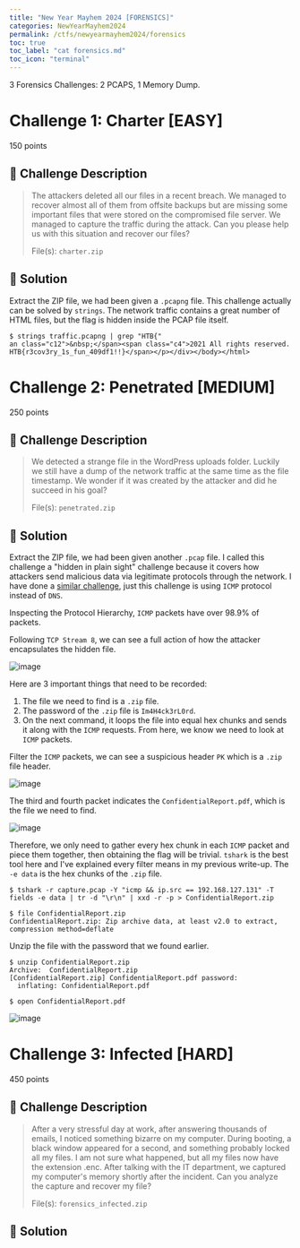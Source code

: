 ```yaml
---
title: "New Year Mayhem 2024 [FORENSICS]"
categories: NewYearMayhem2024
permalink: /ctfs/newyearmayhem2024/forensics
toc: true
toc_label: "cat forensics.md"
toc_icon: "terminal"
---
```

3 Forensics Challenges: 2 PCAPS, 1 Memory Dump.

# Challenge 1: Charter [EASY]
150 points

## 📁 Challenge Description

>The attackers deleted all our files in a recent breach. We managed to recover almost all of them from offsite backups but are missing some important files that were stored on the compromised file server. We managed to capture the traffic during the attack. Can you please help us with this situation and recover our files?
>
>File(s): `charter.zip`

## 🚩 Solution

Extract the ZIP file, we had been given a `.pcapng` file. This challenge actually can be solved by `strings`. The network traffic contains a great number of HTML files, but the flag is hidden inside the PCAP file itself.

```
$ strings traffic.pcapng | grep "HTB{"
an class="c12">&nbsp;</span><span class="c4">2021 All rights reserved. HTB{r3cov3ry_1s_fun_409df1!!}</span></p></div></body></html>
```

# Challenge 2: Penetrated [MEDIUM]
250 points

## 📁 Challenge Description

>We detected a strange file in the WordPress uploads folder. Luckily we still have a dump of the network traffic at the same time as the file timestamp. We wonder if it was created by the attacker and did he succeed in his goal?
>
>File(s): `penetrated.zip` 

## 🚩 Solution

Extract the ZIP file, we had been given another `.pcap` file. I called this challenge a "hidden in plain sight" challenge because it covers how attackers send malicious data via legitimate protocols through the network. I have done a [similar challenge](https://pikaroot.github.io/ctfs/codecombat2023/nightshiftendssoon), just this challenge is using `ICMP` protocol instead of `DNS`.

Inspecting the Protocol Hierarchy, `ICMP` packets have over 98.9% of packets.

Following `TCP Stream 8`, we can see a full action of how the attacker encapsulates the hidden file.

![image](https://github.com/pikaroot/pikaroot.github.io/assets/107750005/9d754b54-4829-47df-837e-bc413298d353)

Here are 3 important things that need to be recorded:

1. The file we need to find is a `.zip` file.
2. The password of the `.zip` file is `Im4H4ck3rL0rd`.
3. On the next command, it loops the file into equal hex chunks and sends it along with the `ICMP` requests. From here, we know we need to look at `ICMP` packets.

Filter the `ICMP` packets, we can see a suspicious header `PK` which is a `.zip` file header. 

![image](https://github.com/pikaroot/pikaroot.github.io/assets/107750005/303c060d-ebca-4ca8-b397-18ed9dae7910)

The third and fourth packet indicates the `ConfidentialReport.pdf`, which is the file we need to find.

![image](https://github.com/pikaroot/pikaroot.github.io/assets/107750005/9c04039d-22e8-4438-9f54-3002914a14e5)

Therefore, we only need to gather every hex chunk in each `ICMP` packet and piece them together, then obtaining the flag will be trivial. `tshark` is the best tool here and I've explained every filter means in my previous write-up. The `-e data` is the hex chunks of the `.zip` file.

```
$ tshark -r capture.pcap -Y "icmp && ip.src == 192.168.127.131" -T fields -e data | tr -d "\r\n" | xxd -r -p > ConfidentialReport.zip

$ file ConfidentialReport.zip
ConfidentialReport.zip: Zip archive data, at least v2.0 to extract, compression method=deflate
```

Unzip the file with the password that we found earlier.

```
$ unzip ConfidentialReport.zip 
Archive:  ConfidentialReport.zip
[ConfidentialReport.zip] ConfidentialReport.pdf password: 
  inflating: ConfidentialReport.pdf

$ open ConfidentialReport.pdf
```

![image](https://github.com/pikaroot/pikaroot.github.io/assets/107750005/273da095-f597-4e82-b040-d18743aa0c89)

# Challenge 3: Infected [HARD]
450 points

## 📁 Challenge Description

>After a very stressful day at work, after answering thousands of emails, I noticed something bizarre on my computer. During booting, a black window appeared for a second, and something probably locked all my files. I am not sure what happened, but all my files now have the extension .enc. After talking with the IT department, we captured my computer's memory shortly after the incident. Can you analyze the capture and recover my file?
>
>File(s): `forensics_infected.zip`

## 🚩 Solution

